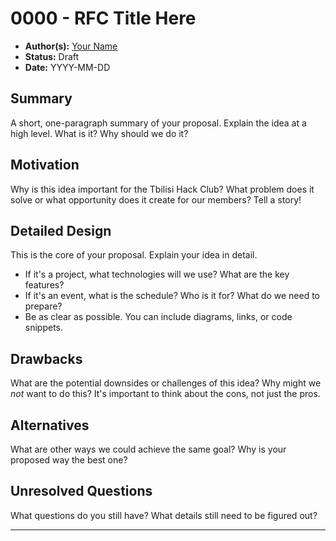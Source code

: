 # 0000 - RFC Title Here

- **Author(s):** [Your Name](https://github.com/your-username)
- **Status:** Draft
- **Date:** YYYY-MM-DD

## Summary

A short, one-paragraph summary of your proposal. Explain the idea at a high level. What is it? Why should we do it?

## Motivation

Why is this idea important for the Tbilisi Hack Club? What problem does it solve or what opportunity does it create for our members? Tell a story!

## Detailed Design

This is the core of your proposal. Explain your idea in detail.

- If it's a project, what technologies will we use? What are the key features?
- If it's an event, what is the schedule? Who is it for? What do we need to prepare?
- Be as clear as possible. You can include diagrams, links, or code snippets.

## Drawbacks

What are the potential downsides or challenges of this idea? Why might we _not_ want to do this? It's important to think about the cons, not just the pros.

## Alternatives

What are other ways we could achieve the same goal? Why is your proposed way the best one?

## Unresolved Questions

What questions do you still have? What details still need to be figured out?

---
